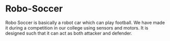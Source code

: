 # Robo-Soccer
Robo Soccer is basically a robot car which can play football.
We have made it during a competition in our college using sensors and motors.
It is designed such that it can act as both attacker and defender.
